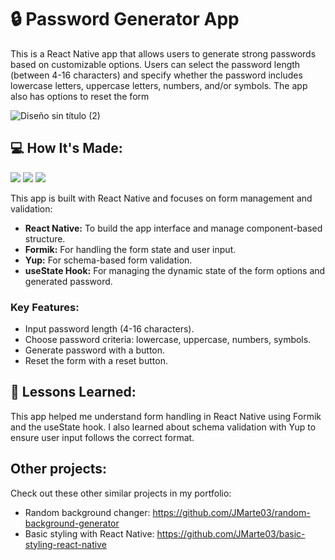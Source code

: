 # 🔒   Password Generator App

This is a React Native app that allows users to generate strong passwords based on customizable options. Users can select the password length (between 4-16 characters) and specify whether the password includes lowercase letters, uppercase letters, numbers, and/or symbols. The app also has options to reset the form

![Diseño sin título (2)](https://github.com/user-attachments/assets/1e5d7e09-1ecc-4cb4-ac04-3e75385ad2d5)


## 💻   How It's Made:

<img src="https://img.shields.io/badge/JavaScript-323330?style=for-the-badge&logo=javascript&logoColor=F7DF1E"> <img src="https://img.shields.io/badge/TypeScript-007ACC?style=for-the-badge&logo=typescript&logoColor=white"> <img src="https://img.shields.io/badge/React_Native-20232A?style=for-the-badge&logo=react&logoColor=61DAFB" />

This app is built with React Native and focuses on form management and validation:

- **React Native:** To build the app interface and manage component-based structure.
- **Formik:** For handling the form state and user input.
- **Yup:** For schema-based form validation.
- **useState Hook:** For managing the dynamic state of the form options and generated password.

### Key Features:
- Input password length (4-16 characters).
- Choose password criteria: lowercase, uppercase, numbers, symbols.
- Generate password with a button.
- Reset the form with a reset button.

## 🧠  Lessons Learned:

This app helped me understand form handling in React Native using Formik and the useState hook. I also learned about schema validation with Yup to ensure user input follows the correct format.

## Other projects: 

Check out these other similar projects in my portfolio:

- Random background changer: https://github.com/JMarte03/random-background-generator
- Basic styling with React Native: https://github.com/JMarte03/basic-styling-react-native
